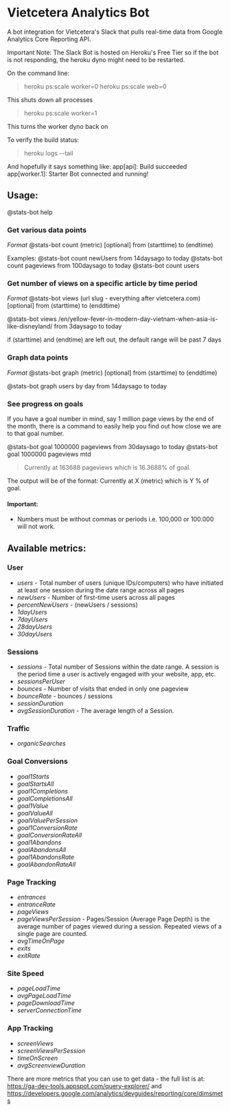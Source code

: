 # Vietcetera Analytics Bot

A bot integration for Vietcetera's Slack that pulls real-time data from Google Analytics Core Reporting API. 

Important Note: The Slack Bot is hosted on Heroku's Free Tier so if the bot is not responding, the heroku dyno might need to be restarted. 

On the command line:
> heroku ps:scale worker=0
> heroku ps:scale web=0

This shuts down all processes

> heroku ps:scale worker=1

This turns the worker dyno back on

To verify the build status:

> heroku logs --tail

And hopefully it says something like:
app[api]: Build succeeded
app[worker.1]: Starter Bot connected and running!

## Usage:

@stats-bot help 

### Get various data points
_Format_ @stats-bot count (metric) [optional] from (starttime) to (endtime)

<!-- @stats-bot goal (number) (metric) by (dimension) -->

Examples:
@stats-bot count newUsers from 14daysago to today
@stats-bot count pageviews from 100daysago to today
@stats-bot count users

### Get number of views on a specific article by time period
_Format_ @stats-bot views (url slug - everything after vietcetera.com) [optional] from (starttime) to (enddtime)

@stats-bot views /en/yellow-fever-in-modern-day-vietnam-when-asia-is-like-disneyland/ from 3daysago to today

if (starttime) and (endtime) are left out, the default range will be past 7 days

### Graph data points
_Format_ @stats-bot graph (metric) [optional] from (starttime) to (enddtime)

@stats-bot graph users by day from 14daysago to today

### See progress on goals
If you have a goal number in mind, say 1 million page views by the end of the month, there is a command to easily help you find out how close we are to that goal number.

@stats-bot goal 1000000 pageviews from 30daysago to today
@stats-bot goal 1000000 pageviews mtd 

> Currently at 163688 pageviews which is 16.3688% of goal.

The output will be of the format:
Currently at X (metric) which is Y % of goal. 

#### Important:
* Numbers must be without commas or periods i.e. 100,000 or 100.000 will not work.

## Available metrics:

### User
* _users_ - Total number of users (unique IDs/computers) who have initiated at least one session during the date range across all pages 
* _newUsers_ - Number of first-time users across all pages
* _percentNewUsers_  - (newUsers / sessions)
* _1dayUsers_
* _7dayUsers_
* _28dayUsers_
* _30dayUsers_

### Sessions
* _sessions_ - Total number of Sessions within the date range. A session is the period time a user is actively engaged with your website, app, etc. 
* _sessionsPerUser_
* _bounces_ - Number of visits that ended in only one pageview
* _bounceRate_ - bounces / sessions
* _sessionDuration_ 
* _avgSessionDuration_ - The average length of a Session. 

### Traffic
* _organicSearches_

### Goal Conversions
* _goal1Starts_
* _goalStartsAll_
* _goal1Completions_
* _goalCompletionsAll_
* _goal1Value_
* _goalValueAll_
* _goalValuePerSession_
* _goal1ConversionRate_
* _goalConversionRateAll_
* _goal1Abandons_
* _goalAbandonsAll_
* _goal1AbandonsRate_
* _goalAbandonRateAll_

### Page Tracking
* _entrances_
* _entranceRate_
* _pageViews_
* _pageViewsPerSession_ - Pages/Session (Average Page Depth) is the average number of pages viewed during a session. Repeated views of a single page are counted.
* _avgTimeOnPage_
* _exits_
* _exitRate_

### Site Speed
* _pageLoadTime_
* _avgPageLoadTime_
* _pageDownloadTime_
* _serverConnectionTime_

### App Tracking
* _screenViews_
* _screenViewsPerSession_
* _timeOnScreen_
* _avgScreenviewDuration_

There are more metrics that you can use to get data - the full list is at: https://ga-dev-tools.appspot.com/query-explorer/ and https://developers.google.com/analytics/devguides/reporting/core/dimsmets

